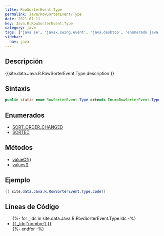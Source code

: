```yaml
---
title: RowSorterEvent.Type
permalink: Java/RowSorterEvent/Type
date: 2021-01-11
key: Java.R.RowSorterEvent.Type
category: java
tags: ['java se', 'javax.swing.event', 'java.desktop', 'enumerado java', 'Java 1.6']
sidebar: 
  nav: java
---
```


## Descripción
{{site.data.Java.R.RowSorterEvent.Type.description }}

## Sintaxis
~~~java
public static enum RowSorterEvent.Type extends Enum<RowSorterEvent.Type>
~~~

## Enumerados
* [SORT_ORDER_CHANGED](/Java/RowSorterEvent/Type/SORT_ORDER_CHANGED)
* [SORTED](/Java/RowSorterEvent/Type/SORTED)

## Métodos
* [valueOf()](/Java/RowSorterEvent/Type/valueOf)
* [values()](/Java/RowSorterEvent/Type/values)

## Ejemplo
~~~java
{{ site.data.Java.R.RowSorterEvent.Type.code}}
~~~

## Líneas de Código
<ul>
{%- for _ldc in site.data.Java.R.RowSorterEvent.Type.ldc -%}
   <li>
       <a href="{{_ldc['url'] }}">{{ _ldc['nombre'] }}</a>
   </li>
{%- endfor -%}
</ul>
